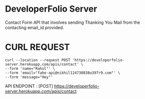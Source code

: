 # DeveloperFolio Server

Contact Form API that involves sending Thanking You Mail from the contacting email_id provided.

# CURL REQUEST

```
curl --location --request POST 'https://developerfolio-server.herokuapp.com/apis/contact' \
--form 'name="Rahul"' \
--form 'email="fake-api@nikhil124738838o397r9.com"' \
--form 'message="Hey"'

```

API ENDPOINT : [POST] https://developerfolio-server.herokuapp.com/apis/contact
